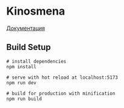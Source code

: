 # Kinosmena
[Документация](https://github.com/viirtualp1/kinosmena/wiki)

## Build Setup

```
# install dependencies
npm install

# serve with hot reload at localhost:5173
npm run dev

# build for production with minification
npm run build
```
